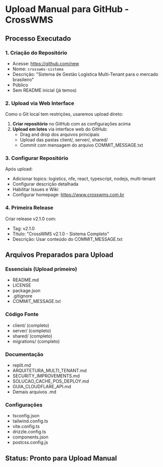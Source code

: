 # Upload Manual para GitHub - CrossWMS

## Processo Executado

### 1. Criação do Repositório
- Acesse: https://github.com/new
- Nome: `crosswms-sistema`
- Descrição: "Sistema de Gestão Logística Multi-Tenant para o mercado brasileiro"
- Público
- Sem README inicial (já temos)

### 2. Upload via Web Interface
Como o Git local tem restrições, usaremos upload direto:

1. **Criar repositório** no GitHub com as configurações acima
2. **Upload em lotes** via interface web do GitHub:
   - Drag and drop dos arquivos principais
   - Upload das pastas client/, server/, shared/
   - Commit com mensagem do arquivo COMMIT_MESSAGE.txt

### 3. Configurar Repositório
Após upload:
- Adicionar topics: logistics, nfe, react, typescript, nodejs, multi-tenant
- Configurar descrição detalhada
- Habilitar Issues e Wiki
- Configurar homepage: https://www.crosswms.com.br

### 4. Primeira Release
Criar release v2.1.0 com:
- Tag: v2.1.0
- Título: "CrossWMS v2.1.0 - Sistema Completo"
- Descrição: Usar conteúdo do COMMIT_MESSAGE.txt

## Arquivos Preparados para Upload

### Essenciais (Upload primeiro)
- README.md
- LICENSE
- package.json
- .gitignore
- COMMIT_MESSAGE.txt

### Código Fonte
- client/ (completo)
- server/ (completo) 
- shared/ (completo)
- migrations/ (completo)

### Documentação
- replit.md
- ARQUITETURA_MULTI_TENANT.md
- SECURITY_IMPROVEMENTS.md
- SOLUCAO_CACHE_POS_DEPLOY.md
- GUIA_CLOUDFLARE_API.md
- Demais arquivos .md

### Configurações
- tsconfig.json
- tailwind.config.ts
- vite.config.ts
- drizzle.config.ts
- components.json
- postcss.config.js

## Status: Pronto para Upload Manual